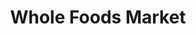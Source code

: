 ---
title: "Whole Foods Market"
url: /new-york/whole-foods-market-east-57th-street/
shop: Supermarkt
---